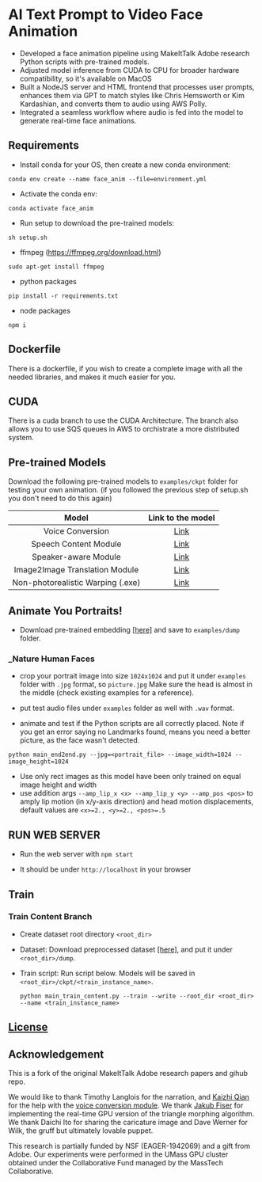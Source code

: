 # AI Text Prompt to Video Face Animation


- Developed a face animation pipeline using MakeItTalk Adobe research Python scripts with pre-trained models.
- Adjusted model inference from CUDA to CPU for broader hardware compatibility, so it's available on MacOS
- Built a NodeJS server and HTML frontend that processes user prompts, enhances them via GPT to match styles like Chris Hemsworth or Kim Kardashian, and converts them to audio using AWS Polly.
- Integrated a seamless workflow where audio is fed into the model to generate real-time face animations.

## Requirements

- Install conda for your OS, then create a new conda environment:

```
conda env create --name face_anim --file=environment.yml
```

- Activate the conda env:

```
conda activate face_anim
```

- Run setup to download the pre-trained models:

```
sh setup.sh
```

- ffmpeg (https://ffmpeg.org/download.html)

```
sudo apt-get install ffmpeg
```

- python packages

```
pip install -r requirements.txt
```

- node packages

```
npm i
```

## Dockerfile

There is a dockerfile, if you wish to create a complete image with all the needed libraries, and makes it much easier for you.

## CUDA

There is a cuda branch to use the CUDA Architecture. The branch also allows you to use SQS queues in AWS to orchistrate a more distributed system.

## Pre-trained Models

Download the following pre-trained models to `examples/ckpt` folder for testing your own animation. (if you followed the previous step of setup.sh you don't need to do this again)

|               Model               |                                     Link to the model                                      |
| :-------------------------------: | :----------------------------------------------------------------------------------------: |
|         Voice Conversion          | [Link](https://drive.google.com/file/d/1ZiwPp_h62LtjU0DwpelLUoodKPR85K7x/view?usp=sharing) |
|       Speech Content Module       | [Link](https://drive.google.com/file/d/1r3bfEvTVl6pCNw5xwUhEglwDHjWtAqQp/view?usp=sharing) |
|       Speaker-aware Module        | [Link](https://drive.google.com/file/d/1rV0jkyDqPW-aDJcj7xSO6Zt1zSXqn1mu/view?usp=sharing) |
|  Image2Image Translation Module   | [Link](https://drive.google.com/file/d/1i2LJXKp-yWKIEEgJ7C6cE3_2NirfY_0a/view?usp=sharing) |
| Non-photorealistic Warping (.exe) | [Link](https://drive.google.com/file/d/1rlj0PAUMdX8TLuywsn6ds_G6L63nAu0P/view?usp=sharing) |

## Animate You Portraits!

- Download pre-trained embedding [[here]](https://drive.google.com/file/d/18-0CYl5E6ungS3H4rRSHjfYvvm-WwjTI/view?usp=sharing) and save to `examples/dump` folder.

### \_Nature Human Faces

- crop your portrait image into size `1024x1024` and put it under `examples` folder with `.jpg` format, so `picture.jpg`
  Make sure the head is almost in the middle (check existing examples for a reference).

- put test audio files under `examples` folder as well with `.wav` format.

- animate and test if the Python scripts are all correctly placed. Note if you get an error saying no Landmarks found, means you need a better picture, as the face wasn't detected.

```
python main_end2end.py --jpg=<portrait_file> --image_width=1024 --image_height=1024
```

- Use only rect images as this model have been only trained on equal image height and width
- use addition args `--amp_lip_x <x> --amp_lip_y <y> --amp_pos <pos>`
  to amply lip motion (in x/y-axis direction) and head motion displacements, default values are `<x>=2., <y>=2., <pos>=.5`

## RUN WEB SERVER

- Run the web server with `npm start`

- It should be under `http://localhost` in your browser

## Train

### Train Content Branch

- Create dataset root directory `<root_dir>`

- Dataset: Download preprocessed dataset [[here]](https://drive.google.com/drive/folders/1EwuAy3j1b9Zc1MsidUfxG_pJGc_cV60O?usp=sharing), and put it under `<root_dir>/dump`.

- Train script: Run script below. Models will be saved in `<root_dir>/ckpt/<train_instance_name>`.

  ```shell script
  python main_train_content.py --train --write --root_dir <root_dir> --name <train_instance_name>
  ```

## [License](LICENSE.md)

## Acknowledgement

This is a fork of the original MakeItTalk Adobe research papers and gihub repo.

We would like to thank Timothy Langlois for the narration, and
[Kaizhi Qian](https://scholar.google.com/citations?user=uEpr4C4AAAAJ&hl=en)
for the help with the [voice conversion module](https://auspicious3000.github.io/icassp-2020-demo/).
We thank [Jakub Fiser](https://research.adobe.com/person/jakub-fiser/) for implementing the real-time GPU version of the triangle morphing algorithm.
We thank Daichi Ito for sharing the caricature image and Dave Werner
for Wilk, the gruff but ultimately lovable puppet.

This research is partially funded by NSF (EAGER-1942069)
and a gift from Adobe. Our experiments were performed in the
UMass GPU cluster obtained under the Collaborative Fund managed
by the MassTech Collaborative.
